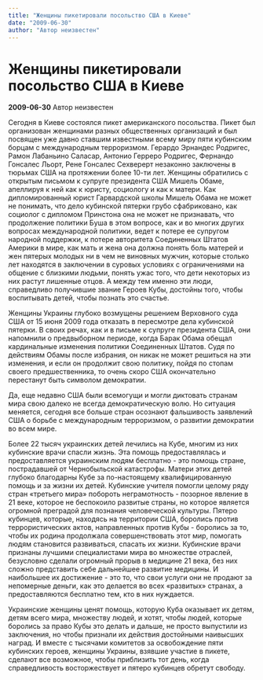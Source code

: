 ```yaml
---
title: "Женщины пикетировали посольство США в Киеве"
date: "2009-06-30"
author: "Автор неизвестен"
---
```


# Женщины пикетировали посольство США в Киеве

**2009-06-30** Автор неизвестен

Сегодня в Киеве состоялся пикет американского посольства. Пикет был организован женщинами разных общественных организаций и был посвящен уже давно ставшим известными всему миру пяти кубинским борцам с международным терроризмом. Герардо Эрнандес Родригес, Рамон Лабаньино Саласар, Антонио Герреро Родригес, Фернандо Гонсалес Льорт, Рене Гонсалес Сехверерт незаконно заключены в тюрьмах США на протяжении более 10-ти лет. Женщины обратились с открытым письмом к супруге президента США Мишель Обаме, апеллируя к ней как к юристу, социологу и как к матери. Как дипломированный юрист Гарвардской школы Мишель Обама не может не понимать, что дело кубинской пятерки грубо сфабриковано, как социолог с дипломом Принстона она не может не признавать, что продолжение политики Буша в этом вопросе, как и во многих других вопросах международной политики, ведет к потере ее супругом народной поддержки, к потере авторитета Соединенных Штатов Америки в мире, как мать и жена она должна понять боль матерей и жен пятерых молодых ни в чем не виновных мужчин, которые столько лет находятся в заключении в суровых условиях с ограничениями на общение с близкими людьми, понять ужас того, что дети некоторых из них растут лишенные отцов. А между тем именно эти люди, справедливо получившие звание Героев Кубы, достойны того, чтобы воспитывать детей, чтобы познать это счастье.

Женщины Украины глубоко возмущены решением Верховного суда США от 15 июня 2009 года отказать в пересмотре дела кубинской пятерки. В своих речах, как и в письме к супруге президента США, они напомнили о предвыборном периоде, когда Барак Обама обещал кардинальные изменения политики Соединенных Штатов. Судя по действиям Обамы после избрания, он никак не может решиться на эти изменения, и если он продолжит свою политику, пойдя по стопам своего предшественника, то очень скоро США окончательно перестанут быть символом демократии.

Да, еще недавно США были всемогущи и могли диктовать странам мира свою далеко не всегда демократическую волю. Но ситуация меняется, сегодня все больше стран осознают фальшивость заявлений США о борьбе с международным терроризмом, о развитии демократии во всем мире.

Более 22 тысяч украинских детей лечились на Кубе, многим из них кубинские врачи спасли жизнь. Эта помощь предоставлялась и предоставляется украинским людям бесплатно - это помощь стране, пострадавшей от Чернобыльской катастрофы. Матери этих детей глубоко благодарны Кубе за по-настоящему квалифицированную помощь и за жизни их детей. Кубинские учителя помогли целому ряду стран «третьего мира» побороть неграмотность - позорное явление в 21 веке, которое не беспокоило развитые страны, но которое является огромной преградой для познания человеческой культуры. Пятеро кубинцев, которые, находясь на территории США, боролись против террористических актов, направленных против Кубы - боролись за то, чтобы их родина продолжала совершенствовать этот мир, помогать людям становится развиваться, спасать их жизни. Кубинские врачи признаны лучшими специалистами мира во множестве отраслей, безусловно сделали огромный прорыв в медицине 21 века, без них сложно представить себе дальнейшее развитие медицины. И наибольшее их достижение - это то, что свои услуги они не продают за непомерные деньги, как это делается во всех «развитых» странах, а предоставляются бесплатно тем, кто в них нуждается.

Украинские женщины ценят помощь, которую Куба оказывает их детям, детям всего мира, множеству людей, и хотят, чтобы людей, которые боролись за право Кубы это делать и дальше, не просто выпустили из заключения, но чтобы признали их действия достойными наивысших наград. И вместе с тысячами комитетов за освобождение пяти кубинских героев, женщины Украины, взявшие участие в пикете, сделают все возможное, чтобы приблизить тот день, когда справедливость восторжествует и пятеро кубинцев обретут свободу.